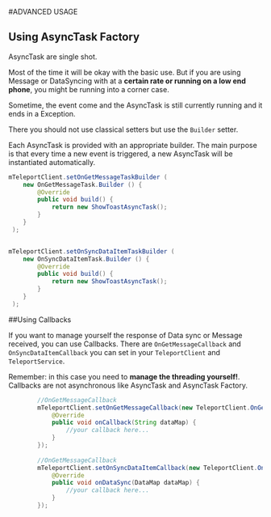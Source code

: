 #ADVANCED USAGE

## Using AsyncTask Factory

AsyncTask are single shot.

Most of the time it will be okay with the basic use. But if you are using Message or DataSyncing with at a **certain rate or running on a low end phone**, you might be running into a corner case.

Sometime, the event come and the AsyncTask is still currently running and it ends in a Exception.

There you should not use classical setters but use the `Builder` setter.

Each AsyncTask is provided with an appropriate builder. The main purpose is that every time a new event is triggered, a new AsyncTask will be instantiated automatically.

```java
mTeleportClient.setOnGetMessageTaskBuilder (
    new OnGetMessageTask.Builder () {
        @Override
        public void build() {
            return new ShowToastAsyncTask();
        }
    }
 );


mTeleportClient.setOnSyncDataItemTaskBuilder (
    new OnSyncDataItemTask.Builder () {
        @Override
        public void build() {
            return new ShowToastAsyncTask();
        }
    }
 );
```

##Using Callbacks

If you want to manage yourself the response of Data sync or Message received, you can use Callbacks. There are `OnGetMessageCallback` and `OnSyncDataItemCallback` you can set in your `TeleportClient` and `TeleportService`.

Remember: in this case you need to **manage the threading yourself!**. Callbacks are not asynchronous like AsyncTask and AsyncTask Factory.

``` java
        //OnGetMessageCallback
        mTeleportClient.setOnGetMessageCallback(new TeleportClient.OnGetMessageCallback() {
            @Override
            public void onCallback(String dataMap) {
                //your callback here...
            }
        });
        
        //OnGetMessageCallback
        mTeleportClient.setOnSyncDataItemCallback(new TeleportClient.OnSyncDataItemCallback() {
            @Override
            public void onDataSync(DataMap dataMap) {
                //your callback here...
            }
        });
```
